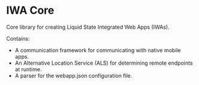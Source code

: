 # IWA Core

Core library for creating Liquid State Integrated Web Apps (IWAs).

Contains:
* A communication framework for communicating with native mobile apps.
* An Alternative Location Service (ALS) for determining remote endpoints at runtime. 
* A parser for the webapp.json configuration file.
